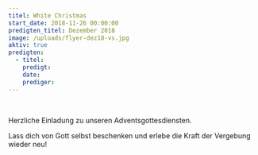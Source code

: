 ```yaml
---
titel: White Christmas
start_date: 2018-11-26 00:00:00
predigten_titel: Dezember 2018
image: /uploads/flyer-dez18-vs.jpg
aktiv: true
predigten:
  - titel:
    predigt:
    date:
    prediger:
---
```


&nbsp;

Herzliche Einladung zu unseren Adventsgottesdiensten.

Lass dich von Gott selbst beschenken und erlebe die Kraft der Vergebung wieder neu!